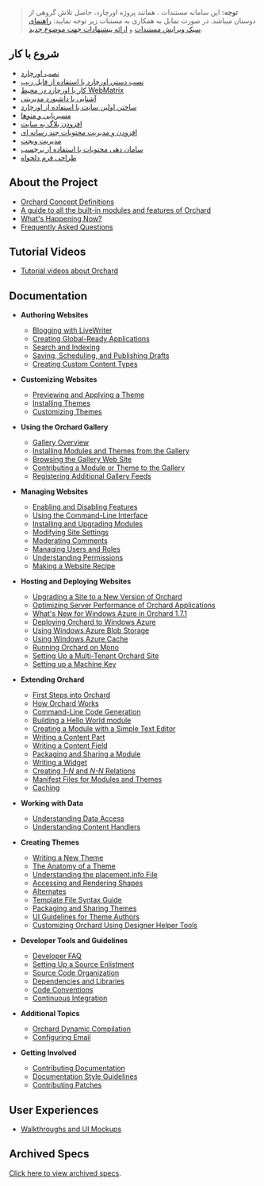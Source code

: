 > **توجه:** این سامانه مستندات ، همانند پروژه اورچارد، حاصل تلاش گروهی از دوستان میباشد.
در صورت تمایل به همکاری به مستنات زیر توجه نمایید:
[راهنمای سبک ویرایش مستندات](Documentation/Documentation-style-guidelines)
و [ارائه پیشنهادات جهت موضوع جدید](Documentation/Suggestions-for-New-Topics).

## شروع با کار ##
* [نصب اورچارد](Documentation/Installing-Orchard)
* [نصب دستی اورچارد با استفاده از فایل زیپ](Documentation/Manually-installing-Orchard-zip-file)
* [کار با اورچارد در محیط WebMatrix](Documentation/Working-with-Orchard-in-WebMatrix)
* [آشنایی با داشبورد مدیریتی](Documentation/Getting-around-the-dashboard)
* [ساختن اولین سایت با استفاده از اورچارد](Documentation/Getting-Started)
* [مسیریابی و منوها](Documentation/Navigation-and-menus)
* [افزودن بلاگ به سایت](Documentation/Adding-a-blog-to-your-site)
* [افزودن و مدیریت محتویات چند رسانه ای](Documentation/Adding-and-managing-media-content)
* [مدیریت ویجت](Documentation/Managing-widgets)
* [سامان دهی محتویات با استفاده از برچسب](Documentation/Organizing-content-with-tags)
* [طراحی فرم دلخواه](Documentation/Creating-Custom-Forms "Use Custom Form to create subscribe and contact us pages in Orchard")

## About the Project ##
* [Orchard Concept Definitions](Documentation/Basic-Orchard-Concepts)
* [A guide to all the built-in modules and features of Orchard](Documentation/Builtin-features)
* [What's Happening Now?](Documentation/feature-roadmap)
* [Frequently Asked Questions](Documentation/frequently-asked-questions)

## Tutorial Videos ##

* [Tutorial videos about Orchard](Documentation/Orchard-TV)

## Documentation ##

* **Authoring Websites**
    * [Blogging with LiveWriter](Documentation/Blogging-with-LiveWriter)
    * [Creating Global-Ready Applications](Documentation/Creating-global-ready-applications)
    * [Search and Indexing](Documentation/Search-and-indexing)
    * [Saving, Scheduling, and Publishing Drafts](Documentation/Saving-scheduling-and-publishing-drafts)
    * [Creating Custom Content Types](Documentation/Creating-custom-content-types)


* **Customizing Websites**
    * [Previewing and Applying a Theme](Documentation/Previewing-and-applying-a-theme)
    * [Installing Themes](Documentation/Installing-themes)
    * [Customizing Themes](Documentation/Customizing-the-default-theme)


* **Using the Orchard Gallery**
    * [Gallery Overview](Documentation/Gallery-overview)
    * [Installing Modules and Themes from the Gallery](Documentation/Installing-modules-and-themes-from-the-gallery)
    * [Browsing the Gallery Web Site](Documentation/Browsing-the-gallery-web-site)
    * [Contributing a Module or Theme to the Gallery](Documentation/Contributing-a-module-or-theme-to-the-gallery)
    * [Registering Additional Gallery Feeds](Documentation/Module-gallery-feeds)


* **Managing Websites**
    * [Enabling and Disabling Features](Documentation/Enabling-and-disabling-features)
    * [Using the Command-Line Interface](Documentation/Using-the-command-line-interface)
    * [Installing and Upgrading Modules](Documentation/Installing-and-upgrading-modules)
    * [Modifying Site Settings](Documentation/Modifying-site-settings)
    * [Moderating Comments](Documentation/Moderating-comments)
    * [Managing Users and Roles](Documentation/Managing-users-and-roles)
    * [Understanding Permissions](Documentation/Understanding-permissions)
    * [Making a Website Recipe](Documentation/Making-a-Web-Site-Recipe)


* **Hosting and Deploying Websites**
    * [Upgrading a Site to a New Version of Orchard](Documentation/Upgrading-a-site-to-a-new-version-of-Orchard)
    * [Optimizing Server Performance of Orchard Applications](Documentation/Optimizing-Performance-of-Orchard-with-Shared-Hosting)
    * [What's New for Windows Azure in Orchard 1.7.1](Documentation/Whats-new-for-Windows-Azure-in-Orchard-1-7-1)
    * [Deploying Orchard to Windows Azure](Documentation/Deploying-Orchard-to-Windows-Azure)
	* [Using Windows Azure Blob Storage](Documentation/Using-Windows-Azure-Blob-Storage)
	* [Using Windows Azure Cache](Documentation/Using-Windows-Azure-Cache)
    * [Running Orchard on Mono](Documentation/Running-Orchard-on-Mono)
    * [Setting Up a Multi-Tenant Orchard Site](Documentation/Setting-up-a-multi-tenant-orchard-site)
    * [Setting up a Machine Key](Documentation/Setting-up-a-machine-key)


* **Extending Orchard**
    * [First Steps into Orchard](Documentation/First-steps-into-Orchard)
    * [How Orchard Works](Documentation/How-Orchard-works)
    * [Command-Line Code Generation](Documentation/Command-line-scaffolding)
    * [Building a Hello World module](Documentation/Building-a-hello-world-module)
    * [Creating a Module with a Simple Text Editor](Documentation/Creating-a-module-with-a-simple-text-editor)
    * [Writing a Content Part](Documentation/Writing-a-content-part)
    * [Writing a Content Field](Documentation/Creating-a-custom-field-type)
    * [Packaging and Sharing a Module](Documentation/Packaging-and-sharing-a-module)
    * [Writing a Widget](Documentation/Writing-a-widget)
    * [Creating _1-N_ and _N-N_ Relations](Documentation/Creating-1-n-and-n-n-relations)
    * [Manifest Files for Modules and Themes](Documentation/manifest-files)
    * [Caching](Documentation/Caching)


* **Working with Data**
    * [Understanding Data Access](Documentation/Understanding-data-access)
    * [Understanding Content Handlers](Documentation/Understanding-content-handlers)
<!-- ** [Understanding Content Drivers](Documentation/Understanding-content-drivers) (TBD) -->

* **Creating Themes**
    * [Writing a New Theme](Documentation/Writing-a-new-theme)
    * [The Anatomy of a Theme](Documentation/Anatomy-of-a-theme)
    * [Understanding the placement.info File](Documentation/Understanding-placement-info)
    * [Accessing and Rendering Shapes](Documentation/Accessing-and-rendering-shapes)
    * [Alternates](Documentation/Alternates)
    * [Template File Syntax Guide](Documentation/Template-file-syntax-guide)
    * [Packaging and Sharing Themes](Documentation/Packaging-and-sharing-themes)
    * [UI Guidelines for Theme Authors](Documentation/UI-guidelines-for-theme-authors)
    * [Customizing Orchard Using Designer Helper Tools](Documentation/Customizing-Orchard-using-Designer-Helper-Tools)


* **Developer Tools and Guidelines**
    * [Developer FAQ](Documentation/Developer-FAQ)
    * [Setting Up a Source Enlistment](Documentation/Setting-up-a-source-enlistment)
    * [Source Code Organization](Documentation/Source-code-organization)
    * [Dependencies and Libraries](Documentation/Orchard-dependencies-and-libraries)
    * [Code Conventions](Documentation/Code-conventions)
    * [Continuous Integration](Documentation/Continuous-integration)


* **Additional Topics**
    * [Orchard Dynamic Compilation](Documentation/Orchard-module-loader-and-dynamic-compilation)
    * [Configuring Email](Documentation/Configuring-Email)


* **Getting Involved**
    * [Contributing Documentation](Documentation/Contributing-documentation)
    * [Documentation Style Guidelines](Documentation/Documentation-style-guidelines)
    * [Contributing Patches](Documentation/Contributing-patches)

## User Experiences ##
* [Walkthroughs and UI Mockups](Documentation/walkthroughs)

## Archived Specs ##

[Click here to view archived specs](Documentation/archived-specs).
